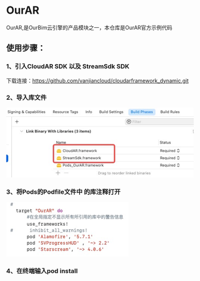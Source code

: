 # OurAR
OurAR,是OurBim云引擎的产品模块之一，本仓库是OurAR官方示例代码

## 使用步骤：

### 1、引入CloudAR SDK 以及 StreamSdk SDK
下载连接：https://github.com/vanjiancloud/cloudarframework_dynamic.git

### 2、导入库文件
![image](https://github.com/vanjiancloud/OurAR/blob/main/Screenshots/WeChata487cc7263efc2934631f1a0dfa405c8.jpg)

### 3、将Pods的Podfile文件中 的库注释打开
![image](https://github.com/vanjiancloud/OurAR/blob/main/Screenshots/WeChat30291503433ba18b7d4760985f39eb91.jpg)

### 4、在终端输入pod install


